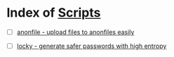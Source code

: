 # Index of [Scripts](https://github.com/R3M4G/Scripts)

 - [ ] [anonfile - upload files to anonfiles easily](https://github.com/R3M4G/Scripts/raw/main/anonfile)
 - [ ] [locky - generate safer passwords with high entropy](https://github.com/R3M4G/Scripts/raw/main/locky)

